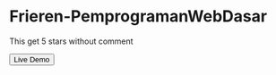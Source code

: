 ﻿# Frieren-PemprogramanWebDasar
This get 5 stars without comment

<a href="https://jesjsssi.github.io/Bookshelf-Apps/"><button>Live Demo</button></a>
